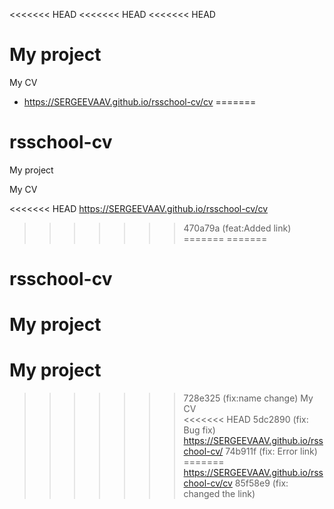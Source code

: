 <<<<<<< HEAD
<<<<<<< HEAD
<<<<<<< HEAD
# My project
My CV 


* https://SERGEEVAAV.github.io/rsschool-cv/cv
=======
# rsschool-cv 
My project

My CV

<<<<<<< HEAD
<https://SERGEEVAAV.github.io/rsschool-cv/cv>
>>>>>>> 470a79a (feat:Added link)
=======
=======
# rsschool-cv </br>
My project </br>
=======
# My project </br>
>>>>>>> 728e325 (fix:name change)
My CV </br>
<<<<<<< HEAD
>>>>>>> 5dc2890 (fix: Bug fix)
<https://SERGEEVAAV.github.io/rsschool-cv/>
>>>>>>> 74b911f (fix: Error link)
=======
<https://SERGEEVAAV.github.io/rsschool-cv/cv>
>>>>>>> 85f58e9 (fix: changed the link)

